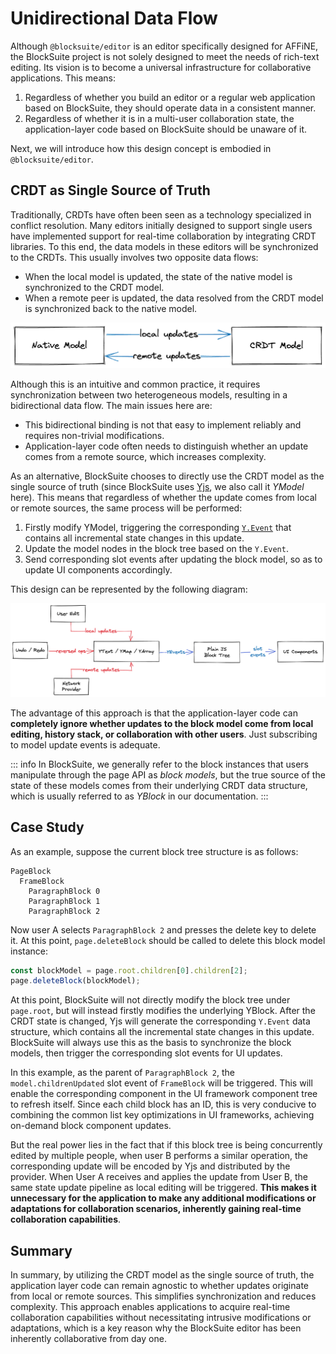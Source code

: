 # Unidirectional Data Flow

Although `@blocksuite/editor` is an editor specifically designed for AFFiNE, the BlockSuite project is not solely designed to meet the needs of rich-text editing. Its vision is to become a universal infrastructure for collaborative applications. This means:

1. Regardless of whether you build an editor or a regular web application based on BlockSuite, they should operate data in a consistent manner.
2. Regardless of whether it is in a multi-user collaboration state, the application-layer code based on BlockSuite should be unaware of it.

Next, we will introduce how this design concept is embodied in `@blocksuite/editor`.

## CRDT as Single Source of Truth

Traditionally, CRDTs have often been seen as a technology specialized in conflict resolution. Many editors initially designed to support single users have implemented support for real-time collaboration by integrating CRDT libraries. To this end, the data models in these editors will be synchronized to the CRDTs. This usually involves two opposite data flows:

- When the local model is updated, the state of the native model is synchronized to the CRDT model.
- When a remote peer is updated, the data resolved from the CRDT model is synchronized back to the native model.

![bidirectional-data-flow](./images/bidirectional-data-flow.png)

Although this is an intuitive and common practice, it requires synchronization between two heterogeneous models, resulting in a bidirectional data flow. The main issues here are:

- This bidirectional binding is not that easy to implement reliably and requires non-trivial modifications.
- Application-layer code often needs to distinguish whether an update comes from a remote source, which increases complexity.

As an alternative, BlockSuite chooses to directly use the CRDT model as the single source of truth (since BlockSuite uses [Yjs](https://github.com/yjs/yjs), we also call it _YModel_ here). This means that regardless of whether the update comes from local or remote sources, the same process will be performed:

1. Firstly modify YModel, triggering the corresponding [`Y.Event`](https://docs.yjs.dev/api/y.event) that contains all incremental state changes in this update.
2. Update the model nodes in the block tree based on the `Y.Event`.
3. Send corresponding slot events after updating the block model, so as to update UI components accordingly.

This design can be represented by the following diagram:

![unidirectional-data-flow](./images/unidirectional-data-flow.png)

The advantage of this approach is that the application-layer code can **completely ignore whether updates to the block model come from local editing, history stack, or collaboration with other users**. Just subscribing to model update events is adequate.

::: info
In BlockSuite, we generally refer to the block instances that users manipulate through the page API as _block models_, but the true source of the state of these models comes from their underlying CRDT data structure, which is usually referred to as _YBlock_ in our documentation.
:::

## Case Study

As an example, suppose the current block tree structure is as follows:

```
PageBlock
  FrameBlock
    ParagraphBlock 0
    ParagraphBlock 1
    ParagraphBlock 2
```

Now user A selects `ParagraphBlock 2` and presses the delete key to delete it. At this point, `page.deleteBlock` should be called to delete this block model instance:

```ts
const blockModel = page.root.children[0].children[2];
page.deleteBlock(blockModel);
```

At this point, BlockSuite will not directly modify the block tree under `page.root`, but will instead firstly modifies the underlying YBlock. After the CRDT state is changed, Yjs will generate the corresponding `Y.Event` data structure, which contains all the incremental state changes in this update. BlockSuite will always use this as the basis to synchronize the block models, then trigger the corresponding slot events for UI updates.

In this example, as the parent of `ParagraphBlock 2`, the `model.childrenUpdated` slot event of `FrameBlock` will be triggered. This will enable the corresponding component in the UI framework component tree to refresh itself. Since each child block has an ID, this is very conducive to combining the common list key optimizations in UI frameworks, achieving on-demand block component updates.

But the real power lies in the fact that if this block tree is being concurrently edited by multiple people, when user B performs a similar operation, the corresponding update will be encoded by Yjs and distributed by the provider. When User A receives and applies the update from User B, the same state update pipeline as local editing will be triggered. **This makes it unnecessary for the application to make any additional modifications or adaptations for collaboration scenarios, inherently gaining real-time collaboration capabilities**.

## Summary

In summary, by utilizing the CRDT model as the single source of truth, the application layer code can remain agnostic to whether updates originate from local or remote sources. This simplifies synchronization and reduces complexity. This approach enables applications to acquire real-time collaboration capabilities without necessitating intrusive modifications or adaptations, which is a key reason why the BlockSuite editor has been inherently collaborative from day one.
